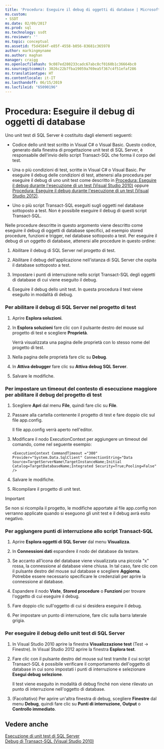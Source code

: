 ```yaml
---
title: 'Procedura: Eseguire il debug di oggetti di database | Microsoft Docs'
ms.custom:
- SSDT
ms.date: 02/09/2017
ms.prod: sql
ms.technology: ssdt
ms.reviewer: ''
ms.topic: conceptual
ms.assetid: f5d4584f-e85f-4558-b056-83681c365978
author: markingmyname
ms.author: maghan
manager: craigg
ms.openlocfilehash: 9c087ed280233cadc67abc8cf0160b1c36664bc0
ms.sourcegitcommit: 3026c22b7fba19059a769ea5f367c4f51efaf286
ms.translationtype: HT
ms.contentlocale: it-IT
ms.lasthandoff: 06/15/2019
ms.locfileid: "65090196"
---
```

# <a name="how-to-debug-database-objects"></a>Procedura: Eseguire il debug di oggetti di database
Uno unit test di SQL Server è costituito dagli elementi seguenti:  
  
-   Codice dello unit test scritto in Visual C\# o Visual Basic. Questo codice, generato dalla finestra di progettazione unit test di SQL Server, è responsabile dell'invio dello script Transact\-SQL che forma il corpo del test.  
  
-   Una o più condizioni di test, scritte in Visual C\# o Visual Basic. Per eseguire il debug delle condizioni di test, attenersi alla procedura per eseguire il debug di uno unit test come descritto in [Procedura: Eseguire il debug durante l'esecuzione di un test (Visual Studio 2010)](https://msdn.microsoft.com/library/ms182484(VS.100).aspx) oppure [Procedura: Eseguire il debug durante l'esecuzione di un test (Visual Studio 2012)](https://msdn.microsoft.com/library/ms182484.aspx).  
  
-   Uno o più script Transact\-SQL eseguiti sugli oggetti nel database sottoposto a test. Non è possibile eseguire il debug di questi script Transact\-SQL.  
  
Nelle procedure descritte in questo argomento viene descritto come eseguire il debug di oggetti di database specifici, ad esempio stored procedure, funzioni e trigger, nel database sottoposto a test. Per eseguire il debug di un oggetto di database, attenersi alle procedure in questo ordine:  
  
1.  Abilitare il debug di SQL Server nel progetto di test.  
  
2.  Abilitare il debug dell'applicazione nell'istanza di SQL Server che ospita il database sottoposto a test.  
  
3.  Impostare i punti di interruzione nello script Transact\-SQL degli oggetti di database di cui viene eseguito il debug.  
  
4.  Eseguire il debug dello unit test. In questa procedura il test viene eseguito in modalità di debug.  
  
### <a name="to-enable-sql-debugging-on-your-test-project"></a>Per abilitare il debug di SQL Server nel progetto di test  
  
1.  Aprire **Esplora soluzioni**.  
  
2.  In **Esplora soluzioni** fare clic con il pulsante destro del mouse sul progetto di test e scegliere **Proprietà**.  
  
    Verrà visualizzata una pagina delle proprietà con lo stesso nome del progetto di test.  
  
3.  Nella pagina delle proprietà fare clic su **Debug**.  
  
4.  In **Attiva debugger** fare clic su **Attiva debug SQL Server**.  
  
5.  Salvare le modifiche.  
  
### <a name="to-set-an-increased-execution-context-timeout-to-enable-debugging-for-your-test-project"></a>Per impostare un timeout del contesto di esecuzione maggiore per abilitare il debug del progetto di test  
  
1.  Scegliere **Apri** dal menu **File**, quindi fare clic su **File**.  
  
2.  Passare alla cartella contenente il progetto di test e fare doppio clic sul file app.config.  
  
    Il file app.config verrà aperto nell'editor.  
  
3.  Modificare il nodo ExecutionContext per aggiungere un timeout del comando, come nel seguente esempio:  
  
    ```  
    <ExecutionContext CommandTimeout ="300" Provider="System.Data.SqlClient" ConnectionString="Data Source=TargetServerName\TargetInstanceName;Initial Catalog=TargetDatabaseName;Integrated Security=True;Pooling=False" />  
    ```  
  
4.  Salvare le modifiche.  
  
5.  Ricompilare il progetto di unit test.  
  
> [!IMPORTANT]  
> Se non si ricompila il progetto, le modifiche apportate al file app.config non verranno applicate quando si eseguono gli unit test e il debug avrà esito negativo.  
  
### <a name="to-add-breakpoints-to-your-transact-sql-script"></a>Per aggiungere punti di interruzione allo script Transact\-SQL  
  
1.  Aprire **Esplora oggetti di SQL Server** dal menu **Visualizza**.  
  
2.  In **Connessioni dati** espandere il nodo del database da testare.  
  
3.  Se accanto all'icona del database viene visualizzata una piccola "x" rossa, la connessione al database viene chiusa. In tal caso, fare clic con il pulsante destro del mouse sul database e scegliere **Aggiorna**. Potrebbe essere necessario specificare le credenziali per aprire la connessione al database.  
  
4.  Espandere il nodo **Viste**, **Stored procedure** o **Funzioni** per trovare l'oggetto di cui eseguire il debug.  
  
5.  Fare doppio clic sull'oggetto di cui si desidera eseguire il debug.  
  
6.  Per impostare un punto di interruzione, fare clic sulla barra laterale grigia.  
  
### <a name="to-debug-your-sql-server-unit-test"></a>Per eseguire il debug dello unit test di SQL Server  
  
1.  In Visual Studio 2010 aprire la finestra **Visualizzazione test** (Test -> Finestre). In Visual Studio 2012 aprire la finestra **Esplora test**.  
  
2.  Fare clic con il pulsante destro del mouse sul test tramite il cui script Transact\-SQL è possibile verificare il comportamento dell'oggetto di database in cui sono impostati i punti di interruzione e selezionare **Esegui debug selezione**.  
  
    Il test viene eseguito in modalità di debug finché non viene rilevato un punto di interruzione nell'oggetto di database.  
  
3.  (Facoltativo) Per aprire un'altra finestra di debug, scegliere **Finestre** dal menu **Debug**, quindi fare clic su **Punti di interruzione**, **Output** o **Controllo immediato**.  
  
## <a name="see-also"></a>Vedere anche  
[Esecuzione di unit test di SQL Server](../ssdt/running-sql-server-unit-tests.md)  
[Debug di Transact-SQL (Visual Studio 2010)](https://go.microsoft.com/fwlink/?LinkId=163975)  
  
